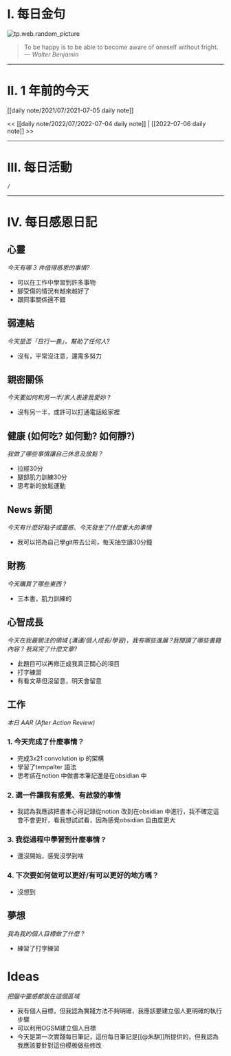# I. 每日金句
![tp.web.random_picture](https://images.unsplash.com/photo-1654553133237-8dd85d08fe3a?crop=entropy&cs=tinysrgb&fit=crop&fm=jpg&h=1080&ixid=MnwxfDB8MXxyYW5kb218MHx8fHx8fHx8MTY1NzAzMDY5NQ&ixlib=rb-1.2.1&q=80&w=1920) <br>
> To be happy is to be able to become aware of oneself without fright.
> — <cite>Walter Benjamin</cite>

---

# II. 1 年前的今天
[[daily note/2021/07/2021-07-05 daily note]]

<< [[daily note/2022/07/2022-07-04 daily note]] |  [[2022-07-06 daily note]] >>


---
# III. 每日活動

```ActivityHistory
/
```

---
# IV. 每日感恩日記
## 心靈
*今天有哪 3 件值得感恩的事情?*
- 可以在工作中學習到許多事物
- 腳受傷的情況有越來越好了
- 跟同事關係還不錯

## 弱連結
*今天是否「日行一善」，幫助了任何人?*
 - 沒有，平常沒注意，還需多努力

## 親密關係
*今天要如何和另一半/家人表達我愛妳 ?*
 - 沒有另一半，或許可以打通電話給家裡

## 健康 (如何吃? 如何動? 如何靜?)
*我做了哪些事情讓自己休息及放鬆 ?*
 - 拉經30分
 - 腿部肌力訓練30分
 - 思考新的放鬆運動

## News 新聞
*今天有什麼好點子或靈感、今天發生了什麼重大的事情*
 - 我可以把為自己學git帶去公司，每天抽空讀30分鐘

## 財務
*今天購買了哪些東西 ?*
 - 三本書，肌力訓練的

## 心智成長
*今天在我最關注的領域 (溝通/個人成長/學習)，我有哪些進展 ?我閱讀了哪些書籍內容 ? 我寫完了什麼文章?*
 - 此題目可以再修正成我真正關心的項目
 - 打字練習
 - 有看文章但沒留意，明天會留意

## 工作

*本日 AAR (After Action Review)*
### 1. 今天完成了什麼事情？ 
 - 完成3x21 convolution ip 的架構
 - 學習了tempalter 語法
 - 思考該在notion 中做書本筆記還是在obsidian 中

### 2. 選一件讓我有感覺、有啟發的事情 
  - 我認為我應該把書本心得記錄從notion 改到在obsidian 中進行，我不確定這會不會更好，看我想試試看，因為感覺obsidian 自由度更大

### 3. 我從過程中學習到什麼事情 ? 
 - 還沒開始，感覺沒學到啥

### 4. 下次要如何做可以更好/有可以更好的地方嗎？
 - 沒想到


## 夢想
*我為我的個人目標做了什麼 ?*
 - 練習了打字練習

# Ideas
*把腦中靈感都放在這個區域*
 - 我有個人目標，但我認為實踐方法不夠明確，我應該要建立個人更明確的執行步驟
 - 可以利用OGSM建立個人目標
 - 今天是第一次實踐每日筆記，這份每日筆記是[[@朱騏]]所提供的，但我認為我應該要針對這份模板做些修改